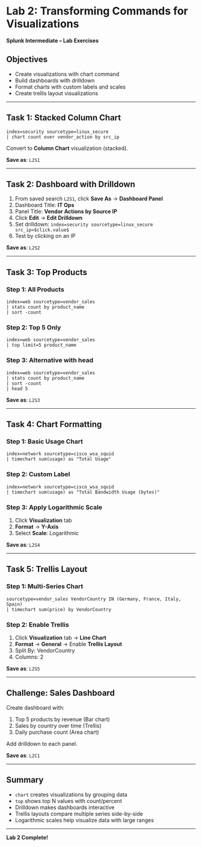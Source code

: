 # Lab 2: Transforming Commands for Visualizations

**Splunk Intermediate – Lab Exercises**

## Objectives

- Create visualizations with chart command
- Build dashboards with drilldown
- Format charts with custom labels and scales
- Create trellis layout visualizations

---

## Task 1: Stacked Column Chart

```spl
index=security sourcetype=linux_secure
| chart count over vendor_action by src_ip
```

Convert to **Column Chart** visualization (stacked).

**Save as**: `L2S1`

---

## Task 2: Dashboard with Drilldown

1. From saved search `L2S1`, click **Save As** → **Dashboard Panel**
2. Dashboard Title: **IT Ops**
3. Panel Title: **Vendor Actions by Source IP**
4. Click **Edit** → **Edit Drilldown**
5. Set drilldown: `index=security sourcetype=linux_secure src_ip=$click.value$`
6. Test by clicking on an IP

**Save as**: `L2S2`

---

## Task 3: Top Products

### Step 1: All Products

```spl
index=web sourcetype=vendor_sales
| stats count by product_name
| sort -count
```

### Step 2: Top 5 Only

```spl
index=web sourcetype=vendor_sales
| top limit=5 product_name
```

### Step 3: Alternative with head

```spl
index=web sourcetype=vendor_sales
| stats count by product_name
| sort -count
| head 5
```

**Save as**: `L2S3`

---

## Task 4: Chart Formatting

### Step 1: Basic Usage Chart

```spl
index=network sourcetype=cisco_wsa_squid
| timechart sum(usage) as "Total Usage"
```

### Step 2: Custom Label

```spl
index=network sourcetype=cisco_wsa_squid
| timechart sum(usage) as "Total Bandwidth Usage (bytes)"
```

### Step 3: Apply Logarithmic Scale

1. Click **Visualization** tab
2. **Format** → **Y-Axis**
3. Select **Scale**: Logarithmic

**Save as**: `L2S4`

---

## Task 5: Trellis Layout

### Step 1: Multi-Series Chart

```spl
sourcetype=vendor_sales VendorCountry IN (Germany, France, Italy, Spain)
| timechart sum(price) by VendorCountry
```

### Step 2: Enable Trellis

1. Click **Visualization** tab → **Line Chart**
2. **Format** → **General** → Enable **Trellis Layout**
3. Split By: VendorCountry
4. Columns: 2

**Save as**: `L2S5`

---

## Challenge: Sales Dashboard

Create dashboard with:
1. Top 5 products by revenue (Bar chart)
2. Sales by country over time (Trellis)
3. Daily purchase count (Area chart)

Add drilldown to each panel.

**Save as**: `L2C1`

---

## Summary

- `chart` creates visualizations by grouping data
- `top` shows top N values with count/percent
- Drilldown makes dashboards interactive
- Trellis layouts compare multiple series side-by-side
- Logarithmic scales help visualize data with large ranges

---

**Lab 2 Complete!**
